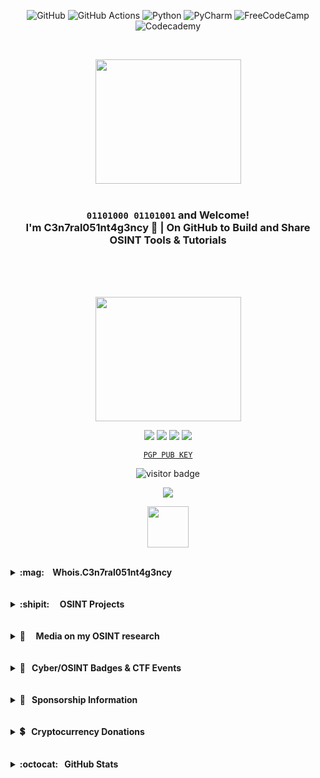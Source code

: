 <div align="center">

![GitHub](https://img.shields.io/badge/github-purple.svg?style=for-the-badge&logo=github&logoColor=green)
![GitHub Actions](https://img.shields.io/badge/github%20actions-purple.svg?style=for-the-badge&logo=githubactions&logoColor=green)
![Python](https://img.shields.io/badge/python-purple?style=for-the-badge&logo=python&logoColor=green)
![PyCharm](https://img.shields.io/badge/pycharm-purple?style=for-the-badge&logo=pycharm&logoColor=green&color=purple&labelColor=purple)
![FreeCodeCamp](https://img.shields.io/badge/Freecodecamp-purple.svg?&style=for-the-badge&logo=freecodecamp&logoColor=green)
![Codecademy](https://img.shields.io/badge/Codecademy-purple?style=for-the-badge&logo=codecademy&logoColor=green)
</div>

<br>

<p align="center"> <img width="233" height="199" src="https://user-images.githubusercontent.com/104733166/178179420-ceaba002-11fe-41f5-98e8-1942321903c6.gif"/>

<br>
<br>

<h3 align="center"><code>01101000 01101001</code> and Welcome!<br>I'm C3n7ral051nt4g3ncy  📡 | On GitHub to Build and Share OSINT Tools & Tutorials

</h2>

<br>
<br>
<br>

<p align="center"> <img width="233" height="199" src="https://user-images.githubusercontent.com/104733166/178148358-dee7cf09-ecc1-4eb8-84b2-eb0ef4dc969a.gif"/>


<p align="center">
<a href="https://keybase.io/osint_intel"><img src="https://img.shields.io/keybase/pgp/osint_intel?label=Keybase&logo=Keybase&logoColor=black&style=for-the-badge&color=purple"/></a>
<a href="https://twitter.com/OSINT_Tactical"><img src="https://img.shields.io/twitter/follow/OSINT_Tactical?label=%40OSINT_Tactical&logo=Twitter&logoColor=black&style=for-the-badge&color=purple"/></a>
<a href="https://www.reddit.com/user/OSINT_Tactical"><img src="https://img.shields.io/reddit/user-karma/link/OSINT_Tactical?color=purple&logoColor=purple&style=for-the-badge"/></a>
<a href="https://github.com/C3n7ral051nt4g3ncy"><img src="https://img.shields.io/github/followers/C3n7ral051nt4g3ncy?label=C3n7ral051nt4g3ncy&logo=Github&style=for-the-badge&color=purple&logoColor=black"/></a> </p>

<p align="center"><a href="https://keybase.io/osint_intel/pgp_keys.asc"><code>PGP PUB KEY</code></a> </p>
<p align="center"><img src="https://visitor-badge.glitch.me/badge?page_id=C3n7ral051nt4g3ncy&left_color=blue&right_color=purple" alt="visitor badge"/>
<p align="center"><img src="https://github-readme-stats.vercel.app/api?username=C3n7ral051nt4g3ncy&show_icons=true&theme=radical"/>
      
</p>

<p align="center"><img width="66" src="https://user-images.githubusercontent.com/104733166/187053502-4155cb3f-e633-4a9f-9461-c3de0f53760b.png"></p>


<br>

<!-- Whois.COA -->
<details>
<summary><b> :mag:&nbsp; &nbsp;  Whois.C3n7ral051nt4g3ncy &nbsp;&nbsp;&nbsp;</b></summary><p>
<img align="right" width="133" height="133"  src="https://user-images.githubusercontent.com/104733166/166296936-0dd0d432-4d6a-42ab-9000-189cebfbceff.png" />
      
<blockquote>
ƚɘᴎɒ|q ɘʜƚ ƚᴎiꙅo
  
<br><ul style="list-style-type:disc;">
<li>:fire:Passionate about: OSINT | SOCMINT | IMINT | GEOINT | HUMINT | CYBER | DARK WEB | CRYPTOCURRENCY & NFT | PYTHON | OPSEC :lock: </li>
<li>👨‍🏫 OSINT Trainer <a href=https://github.com/TacticalOsintAcademy>@Tactical OSINT Academy</a></li>
<li>🏴The OSINTion Black Badge </li>
<li>🪙Trace Labs Silver Badge</li>
<li>✍️Mentionned on WhatsMyName OSINT tool as one of the top contributors: https://whatsmyname.app (GitHub: https://github.com/WebBreacher/WhatsMyName)
<li>🥇1st place in the OSINT GAMES CTF TENET: created by <a href=https://github.com/WebBreacher> @WebBreacher</a></li>
<li>🥇1st place in the Hacktoria OSINT CTF | Downtown Murderer 2022
<li>🥇1st place in the CTF OSINT Bleuet de France 2022 [AEGE War School and ONACVG/Bleuet de France , French Ministry of Defense]
<li>🥈2nd place in the Trace Labs OSINT Search Party CTF 2022.03 Silver Badge</li>
<li>🥈2nd Place CTF OP Galaxios 2022 | Ⓗ Hacktoria Community Member</li>
<li>🥉3rd Place MilOsint CTF</li>
<li>🥉3rd Place in the Stranger Case OSINT CTF organised by Esna Bretagne and Esn'Hack ./CTF partnership with DGA (French Government Defense procurement and technology agency), Airbus Cybersecurity, Diateam & Apixit</li>
<li> 6th place HEXA OSINT CTF 2021 Team OSINT-B33R [Sopra Steria and La Fabrique Défense, French Ministry of Defense]</li>
<li> Participated in the 2022 DefCon https://defcon.org Trace Labs OSINT CTF, Las Vegas, USA (7th Place with The Osint Unit)
<li> Participated Solo in the RACTF - Digital Overdose 2022 Conference CTF (Teams of 4 players), 27th place out of over 450 teams</li>
<li> Mentioned in the resources of <a href=https://github.com/WebBreacher> @WebBreacher</a> at the 2022 DEFCON30 | Recon Village: 
 <a href=https://reconvillage.org/talks/#talk-1> The Future of Collecting Data from the Past: OSINT Now and Beyond</a> (Resource: OSINT Inception)</li>
<li> OSINT-FR Hall of Fame: <a href=https://osintfr.com/en/our-osinters-are-talented>Talented OSINTers </a></li>
<li> Featured in an article by @MajorCorp on the top 15 OSINT Twitter accounts to follow. <a href=https://major.com/21221-top-15-comptes-twitter-osint> Top OSINT Influencers</a></li>
</ul>  
</blockquote>
  
</p>
</details>
  
<br>
<br>
<!-- OSINT Projects -->
<details>
<summary><b>:shipit: &nbsp; &nbsp; OSINT Projects &nbsp;&nbsp;&nbsp; </b></summary>
<p>
 
<img align="right" width="133" height="133" src="https://user-images.githubusercontent.com/104733166/166296712-c4af8377-2437-4882-94c7-17c80f011d27.gif"/> 
      
<!-- OSINT-PROJECT-LIST:START -->
- [OSINT INCEPTION 🚀 - A start.me page of the best OSINT start.me projects](https://start.me/p/Pwy0X4/osint-inception)
- [GOOGLE CSE 🇬 - Google Custom Search Engine of the top start.me resources](https://start.me/p/Pwy0X4/osint-inception)
- [FACIAL RECOGNITION 👤 - Tracking Military personnel with facial recognition](https://twitter.com/OSINT_Tactical/status/1498694266754899978)
- [OSINT BOOKMARKLETS 🏷️ - Semi-Automated Faster Searches](https://github.com/C3n7ral051nt4g3ncy/OSINT-Bookmarklets)
- [Using a Virtual Environment for OSINT Python tools](https://github.com/C3n7ral051nt4g3ncy/python_virtual_environment)
- [Prot1ntelligence 🐍 Python Tool (3 out of 7 modules forked from ProtOSINT)](https://github.com/C3n7ral051nt4g3ncy/Prot1ntelligence)
- [W3b0s1nt (WebOSINT) 🐍  Python Tool](https://github.com/C3n7ral051nt4g3ncy/webosint)
<br>

:octocat: **GitHub Code/Projects contributions:** 
- [Obsidian OSINT Templates](https://github.com/WebBreacher/obsidian-osint-templates) in collaboration with [@WebBreacher](https://github.com/WebBreacher)
- [https://whatsmyname.app OSINT Tool](https://github.com/WebBreacher/WhatsMyName) created by [@WebBreacher](https://github.com/WebBreacher)
- [OSINT Stuff Tool Collection](https://github.com/cipher387/osint_stuff_tool_collection) created by [@cipher387](https://github.com/cipher387)
- [Twayback Python OSINT Tool](https://github.com/Mennaruuk/twayback)


<!-- OSINT-PROJECT-LIST:END --></p>
      
</details>
<br>
<!-- Media --> <br>
<details>
<summary><b>📰 &nbsp; &nbsp;  Media on my OSINT research &nbsp;&nbsp;&nbsp;  </b></summary>
<p>
            
<img align='right' width='166' src="https://user-images.githubusercontent.com/104733166/166305603-6920f75a-94fd-45f5-9153-b0cfd4a9baca.gif"/>

<!--MEDIA:START-->
     
- <a href="https://www.wired.com/story/facial-recognition-identify-russian-soldiers"> WIRED: Online Sleuths Are Using Face Recognition to ID Russian Soldiers 🇺🇸</a>
      
- <a href="https://major.com/21221-top-15-comptes-twitter-osint"> French Article by Major on the Top OSINT Influencers 🇫🇷 </a>
      
- <a href="https://www.washingtonexaminer.com/news/identities-of-russian-soldiers-revealed-through-facial-recognition-technology"> Washington Examiner Article 🇺🇸</a>
      
- <a href="https://www.nextinpact.com/article/68616/la-reconnaissance-faciale-pour-combattre-guerre-en-ukraine"> La Reconnaissance Faciale pour combattre la guerre en Ukraine/ French Article writen by @ManHack 🇫🇷 <a/>
      
- <a href="https://as.com/diarioas/2022/03/06/actualidad/1646582802_197827.html"> Spanish Article 🇪🇸</a>
      
- <a href="https://www.niusdiario.es/ciencia-y-tecnologia/tecnologia/inteligencia-militar-alcance-prolifera-invasion-osint_18_3291497041.html"> Spanish Article 🇪🇸</a>
  
- <a href="https://news.sina.cn/gn/2022-03-28/detail-imcwiwss8541952.d.html"> Chinese article 🇨🇳 <a/>

- What **start.me**🇳🇱 said about my project: [OSINT INCEPTION](https://start.me/p/Pwy0X4/osint-inception)
<br>  
<img width="200" height="80" src="https://user-images.githubusercontent.com/104733166/172185332-1d02ccdb-07c3-418d-bf94-bfbd9ca1f3aa.png">

<!--MEDIA:END-->
      
</p>
</details>
      
<br>
<br>
      

<!-- Badges & CTF Events -->
<details>
<summary><b> 🔖 &nbsp; Cyber/OSINT Badges & CTF Events &nbsp;&nbsp;&nbsp; </b></summary>
<p>
      
<br>
<br>   
<p align="center"><img width="433" height="233" src="https://user-images.githubusercontent.com/104733166/177000301-2a92c2b8-f067-4280-a108-f885c2544a6e.png"/><br>
      

  
    🥇1st Place OSINT GAMES CTF TENET (https://osintgames.ctfd.io)
      
      

      
<br>       
<br>      
<br>
<br> 
<p align="center"><img width="433" height="233" src="https://user-images.githubusercontent.com/104733166/170401991-de18e6f1-840e-474c-8b3c-ae41c53e00a0.png"/><br>
      
[Verify CTF result: certificate.pdf](https://github.com/C3n7ral051nt4g3ncy/C3n7ral051nt4g3ncy/files/8792343/certificate-downtown-murderer-coa.pdf) 



      
  
    🥇1st Place Hacktoria OSINT CTF (Downtown Murderer)
      
<br>
<br>
<br>
      
<p align=center> <img width="133" src="https://user-images.githubusercontent.com/104733166/170846281-0d6df82a-da15-4340-8df9-d4ea1be34e8d.png">
<p align="center"> <img width="433" height="233" src="https://user-images.githubusercontent.com/104733166/167261528-39616f95-1ab9-40bb-90be-ce2f7a648696.png"/>
      
[Bleuet de France OSINT CTF Gold Badge 2022 Verification on Badgr](https://eu.badgr.com/public/assertions/NrU39miXR5qMoH7ydn5C6A)
      
   
    🥇1st Place OSINT CTF Bleuet de France 🇫🇷 CTF organized by AEGE War School 
      In partnership with French Gov Agency ONACVG [National Office of Veterans and War Victims] & Bleuet de France
      

<br>
<br> 
<br> 
      
<p align="center"> <img width="133" height="133" src="https://user-images.githubusercontent.com/104733166/166777077-d96c51cb-4038-456f-8ff2-d5209596c655.png"/>

     🏴The OSINTion Black Badge/ issued by Joe Gray 
      [Verifications can be made with The OSINTion https://www.theosintion.com]
<br>
<br>
<br>
      
<p align="center"> <img width="133" height="133" src="https://user-images.githubusercontent.com/104733166/166788919-07ff450c-c35c-4171-88b1-de93b651fc32.png"/><br>
      
 [Trace Labs Badge Verification on Badgr](https://ca.badgr.com/public/assertions/hF52Zd4aTRW-r-YUf03Qww)    

      
      🥈2nd Place Trace Labs [Silver Badge] 
      Global OSINT Search Party CTF 03-2022 [Team #CageyBees 🐝🐝]
<br>
<br> 
<br>
      
<p align="center"> <img width="333" height="80" src="https://user-images.githubusercontent.com/104733166/170407320-b437c34c-2ed3-445e-8b8b-8e57a646c918.png">
        
<br>
<br>
      
     🥇1st Place Hacktoria OSINT CTF (Downtown Murderer)
     🥈2nd Place Hacktoria CTF Operation Galaxios
      CTF Events completion Badges [Operations: Downtown Murderer/ Warthog / Galaxios / Runner / Brutus]
<br>
<br> 
<br>
      
<p align="center"> <img width="333" height="233" src="https://user-images.githubusercontent.com/104733166/168922467-a52a28d7-b15e-4b3f-9587-24895df9adec.png"/>

     
     🥉3rd Place in the Stranger Case OSINT CTF on the Team 呪術廻戦 (JuJutsu Kaisen).
      CTF organised by Esna Bretagne & Esn'Hack, with parterships with the DGA (French Gov Defence procurement and technology agency), Airbus     
      Cybersecurity, Apixit, Diateam.
      

      
<br>
<br>    
<br>
      
<p align="center"> <img width="433" height="233" src="https://user-images.githubusercontent.com/104733166/166848280-3dca2418-dcb0-4bfe-9ff7-370d8e782d90.png"/>

      
      🥉3rd Place in the MilOsintCTF [Military Themed OSINT CTF]
      
</p>
</details>
      
<br>
<br>

<!-- Sponsorship  -->
<details>
<summary><b>🤝 &nbsp; Sponsorship Information &nbsp;&nbsp;&nbsp; </b></summary>

<br>

If you sponsor me for my work for the OSINT and Cyber Community, you will get:

- A sponsorship badge displayed on your GitHub profile
- A shoutout on Twitter (+10K Followers)
- Your logo on the next OSINT Tool | Project,  with recognition for the sponsorship in writing with your company/website details

To move forward with the sponsorship: click [here](https://github.com/sponsors/C3n7ral051nt4g3ncy)

</p>
</details>

<br>
<br>
      

<!-- Cryptocurrency  -->
<details>
<summary><b>💲 &nbsp;&nbsp;Cryptocurrency Donations  &nbsp;&nbsp;&nbsp; </b></summary>
<p>
<br>
<br>
         
     
|  Feel free to support my work with Crypto (BTC) ♡ 🙏 | Scan QR Code for BTC Address |
|---|---|
| <img src="https://img.shields.io/badge/Bitcoin-000000?style=for-the-badge&logo=bitcoin&logoColor=white"/> | <img width=160 src="https://user-images.githubusercontent.com/104733166/171052611-1f76b07c-832f-4a4a-9a0a-2f94595c28c9.png"> | 

</p>
</details>
      
<br>
<br>     
      
<!-- Stats  -->
<details>
<summary><b>:octocat: &nbsp;  GitHub Stats &nbsp;&nbsp;&nbsp; </b></summary>
<p>    
<br>
<br>

<p align="center">
<img src="https://github-readme-stats.vercel.app/api?username=C3n7ral051nt4g3ncy&show_icons=true&theme=radical" width="433"></p>

<br>

<p align="center">
<img src="https://github-readme-streak-stats.herokuapp.com?user=C3n7ral051nt4g3ncy&theme=radical" width="433"></p>

<br>

<p align="center">
<img src="https://github-readme-stats.vercel.app/api/top-langs/?username=C3n7ral051nt4g3ncy&theme=radical&include_all_commits=true&count_private=false&layout=compact" width="433"></p>

<br>

<p align="center"><img src="https://wakatime.com/share/@de14e947-18ae-4619-8175-1510bf69f10b/3b08fb86-1c2a-4fa4-b937-e1ab9217126a.svg" width="433"></p>


<br>
<br>
<br>
<p align="center"> <img width="133" height="133" src="https://user-images.githubusercontent.com/104733166/166234495-193759cd-1808-4fb9-ac4c-2cbad1d54517.gif"></p>


      
<!---
C3n7ral051nt4g3ncy/C3n7ral051nt4g3ncy is a ✨ special ✨ repository because its `README.md` (this file) appears on your GitHub profile.
You can click the Preview link to take a look at your changes.
--->
